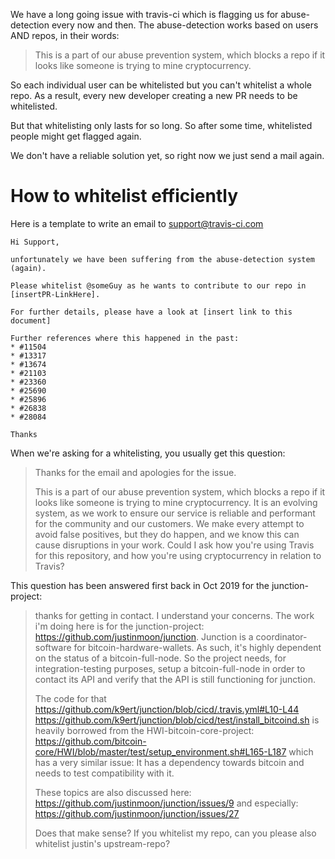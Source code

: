 We have a long going issue with travis-ci which is flagging us for abuse-detection every now and then. The abuse-detection works based on users AND repos, in their words:

> This is a part of our abuse prevention system, which blocks a repo if it looks like someone is trying to mine cryptocurrency.

 So each individual user can be whitelisted but you can't whitelist a whole repo. As a result, every new developer creating a new PR needs to be whitelisted.

 But that whitelisting only lasts for so long. So after some time, whitelisted people might get flagged again.

 We don't have a reliable solution yet, so right now we just send a mail again.

# How to whitelist efficiently

Here is a template to write an email to support@travis-ci.com

```
Hi Support,

unfortunately we have been suffering from the abuse-detection system (again).

Please whitelist @someGuy as he wants to contribute to our repo in [insertPR-LinkHere].

For further details, please have a look at [insert link to this document]

Further references where this happened in the past:
* #11504
* #13317
* #13674
* #21103
* #23360
* #25690
* #25896
* #26838
* #28084

Thanks

```



When we're asking for a whitelisting, you usually get this question:
 
> Thanks for the email and apologies for the issue.
> 
> This is a part of our abuse prevention system, which blocks a repo if it looks like someone is trying to mine cryptocurrency. It is an evolving system, as we work to ensure our service is reliable and performant for the community and our customers. We make every attempt to avoid false positives, but they do happen, and we know this can cause disruptions in your work. Could I ask how you're using Travis for this repository, and how you're using cryptocurrency in relation to Travis?

This question has been answered first back in Oct 2019 for the junction-project:

> thanks for getting in contact. I understand your concerns. The work i'm doing here is for the junction-project: https://github.com/justinmoon/junction.
> Junction is a coordinator-software for bitcoin-hardware-wallets. As such, it's highly dependent on the status of a bitcoin-full-node. So the project needs, for integration-testing purposes, setup a bitcoin-full-node in order to contact its API and verify that the API is still functioning for junction.
> 
> The code for that
> https://github.com/k9ert/junction/blob/cicd/.travis.yml#L10-L44
> https://github.com/k9ert/junction/blob/cicd/test/install_bitcoind.sh
> is heavily borrowed from the HWI-bitcoin-core-project:
> https://github.com/bitcoin-core/HWI/blob/master/test/setup_environment.sh#L165-L187
> which has a very similar issue: It has a dependency towards bitcoin and needs to test compatibility with it.
> 
> These topics are also discussed here:
> https://github.com/justinmoon/junction/issues/9
> and especially:
> https://github.com/justinmoon/junction/issues/27
> 
> Does that make sense? If you whitelist my repo, can you please also whitelist justin's upstream-repo?



